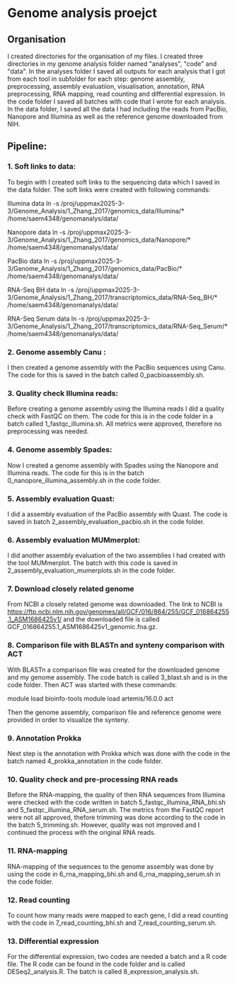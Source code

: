 # Genome analysis proejct

## Organisation
I created directories for the organisation of my files. I created three directories in my genome analysis folder named "analyses", "code" and "data". In the analyses folder I saved all outputs for each analysis that I got from each tool in subfolder for each step: genome assembly, preprocessing, assembly evaluatiion, visualisation, annotation, RNA preprocessing, RNA mapping, read counting and differential expression. In the code folder I saved all batches with code that I wrote for each analysis. In the data folder, I saved all the data I had including the reads from PacBio, Nanopore and Illumina as well as the reference genome downloaded from NIH.

## Pipeline:

### 1. Soft links to data:

To begin with I created soft links to the sequencing data which I saved in the data folder. The soft links were created with following commands:

Illumina data
ln -s /proj/uppmax2025-3-3/Genome_Analysis/1_Zhang_2017/genomics_data/Illumina/* /home/saem4348/genomanalys/data/

Nanopore data
ln -s /proj/uppmax2025-3-3/Genome_Analysis/1_Zhang_2017/genomics_data/Nanopore/* /home/saem4348/genomanalys/data/

PacBio data
ln -s /proj/uppmax2025-3-3/Genome_Analysis/1_Zhang_2017/genomics_data/PacBio/* /home/saem4348/genomanalys/data/

RNA-Seq BH data
ln -s /proj/uppmax2025-3-3/Genome_Analysis/1_Zhang_2017/transcriptomics_data/RNA-Seq_BH/* /home/saem4348/genomanalys/data/

RNA-Seq Serum data
ln -s /proj/uppmax2025-3-3/Genome_Analysis/1_Zhang_2017/transcriptomics_data/RNA-Seq_Serum/* /home/saem4348/genomanalys/data/

### 2. Genome assembly Canu : 

I then created a genome assembly with the PacBio sequences using Canu. The code for this is saved in the batch called 0_pacbioassembly.sh.

### 3. Quality check Illumina reads: 

Before creating a genome assembly using the Illumina reads I did a quality check with FastQC on them. The code for this is in the code folder in a batch called 1_fastqc_illumina.sh. All metrics were approved, therefore no preprocessing was needed.

### 4. Genome assembly Spades:

Now I created a genome assembly with Spades using the Nanopore and Illumina reads. The code for this is in the batch 0_nanopore_illumina_assembly.sh in the code folder.

### 5. Assembly evaluation Quast:

I did a assembly evaluation of the PacBio assembly with Quast. The code is saved in batch 2_assembly_evaluation_pacbio.sh in the code folder.

### 6. Assembly evaluation MUMmerplot:

I did another assembly evaluation of the two assemblies I had created with the tool MUMmerplot. The batch with this code is saved in 2_assembly_evaluation_mumerplots.sh in the code folder. 

### 7. Download closely related genome

From NCBI a closely related genome was downloaded. The link to NCBI is https://ftp.ncbi.nlm.nih.gov/genomes/all/GCF/016/864/255/GCF_016864255.1_ASM1686425v1/ and the downloaded file is called GCF_016864255.1_ASM1686425v1_genomic.fna.gz. 

### 8. Comparison file with BLASTn and synteny comparison with ACT

With BLASTn a comparison file was created for the downloaded genome and my genome assembly. The code batch is called 3_blast.sh and is in the code folder. Then ACT was started with these commands: 

module load bioinfo-tools 
module load artemis/16.0.0
act

Then the genome assembly, comparison file and reference genome were provided in order to visualize the synteny. 

### 9. Annotation Prokka

Next step is the annotation with Prokka which was done with the code in the batch named 4_prokka_annotation in the code folder.

### 10. Quality check and pre-processing RNA reads

Before the RNA-mapping, the quality of then RNA sequences from Illumina were checked with the code written in batch 5_fastqc_illumina_RNA_bhi.sh and 5_fastqc_illumina_RNA_serum.sh. The metrics from the FastQC report were not all approved, thefore trimming was done according to the code in the batch 5_trimming.sh. However, quality was not improved and I continued the process with the original RNA reads.

### 11. RNA-mapping

RNA-mapping of the sequences to the genome assembly was done by using the code in 6_rna_mapping_bhi.sh and 6_rna_mapping_serum.sh in the code folder. 

### 12. Read counting 

To count how many reads were mapped to each gene, I did a read counting with the code in 7_read_counting_bhi.sh and 7_read_counting_serum.sh.

### 13. Differential expression

For the differential expression, two codes are needed a batch and a R code file. The R code can be found in the code folder and is called DESeq2_analysis.R. The batch is called  8_expression_analysis.sh. 



